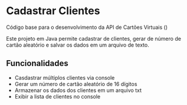 # Cadastrar Clientes

Código base para o desenvolvimento da API de Cartões Virtuais ()

Este projeto em Java permite cadastrar de clientes, gerar de número de cartão aleatório e salvar os dados em um arquivo de texto.

## Funcionalidades
- Casdastrar múltiplos clientes via console
- Gerar um número de cartão aleatório de 16 dígitos
- Armazenar os dados dos clientes em um arquivo txt
- Exibir a lista de clientes no console
